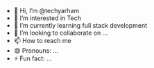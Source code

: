 - 👋 Hi, I’m @techyarham
- 👀 I’m interested in Tech
- 🌱 I’m currently learning full stack development
- 💞️ I’m looking to collaborate on ...
- 📫 How to reach me 
- 😄 Pronouns: ...
- ⚡ Fun fact: ...

<!---
techyarham/techyarham is a ✨ special ✨ repository because its `README.md` (this file) appears on your GitHub profile.
You can click the Preview link to take a look at your changes.
--->
